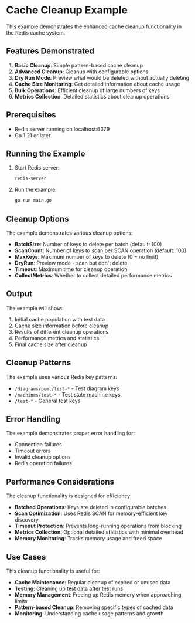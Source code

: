 # Cache Cleanup Example

This example demonstrates the enhanced cache cleanup functionality in the Redis cache system.

## Features Demonstrated

1. **Basic Cleanup**: Simple pattern-based cache cleanup
2. **Advanced Cleanup**: Cleanup with configurable options
3. **Dry Run Mode**: Preview what would be deleted without actually deleting
4. **Cache Size Monitoring**: Get detailed information about cache usage
5. **Bulk Operations**: Efficient cleanup of large numbers of keys
6. **Metrics Collection**: Detailed statistics about cleanup operations

## Prerequisites

- Redis server running on localhost:6379
- Go 1.21 or later

## Running the Example

1. Start Redis server:
   ```bash
   redis-server
   ```

2. Run the example:
   ```bash
   go run main.go
   ```

## Cleanup Options

The example demonstrates various cleanup options:

- **BatchSize**: Number of keys to delete per batch (default: 100)
- **ScanCount**: Number of keys to scan per SCAN operation (default: 100)
- **MaxKeys**: Maximum number of keys to delete (0 = no limit)
- **DryRun**: Preview mode - scan but don't delete
- **Timeout**: Maximum time for cleanup operation
- **CollectMetrics**: Whether to collect detailed performance metrics

## Output

The example will show:

1. Initial cache population with test data
2. Cache size information before cleanup
3. Results of different cleanup operations
4. Performance metrics and statistics
5. Final cache size after cleanup

## Cleanup Patterns

The example uses various Redis key patterns:

- `/diagrams/puml/test-*` - Test diagram keys
- `/machines/test-*` - Test state machine keys  
- `/test-*` - General test keys

## Error Handling

The example demonstrates proper error handling for:

- Connection failures
- Timeout errors
- Invalid cleanup options
- Redis operation failures

## Performance Considerations

The cleanup functionality is designed for efficiency:

- **Batched Operations**: Keys are deleted in configurable batches
- **Scan Optimization**: Uses Redis SCAN for memory-efficient key discovery
- **Timeout Protection**: Prevents long-running operations from blocking
- **Metrics Collection**: Optional detailed statistics with minimal overhead
- **Memory Monitoring**: Tracks memory usage and freed space

## Use Cases

This cleanup functionality is useful for:

- **Cache Maintenance**: Regular cleanup of expired or unused data
- **Testing**: Cleaning up test data after test runs
- **Memory Management**: Freeing up Redis memory when approaching limits
- **Pattern-based Cleanup**: Removing specific types of cached data
- **Monitoring**: Understanding cache usage patterns and growth